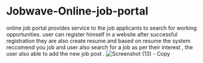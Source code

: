 # Jobwave-Online-job-portal
online job portal provides service to the job applicants to search for working opportunities. user can register himself in a website after successful registration they are also create resume and based on resume the system reccomend you job and user also search for a job as per their interest , the user also able to add the new job post .
![Screenshot (13) - Copy](https://github.com/kashishsinghyadav/Jobwave-Online-job-portal/assets/117498422/15fc34cf-d1b8-4a78-bb9f-82390735737e)
